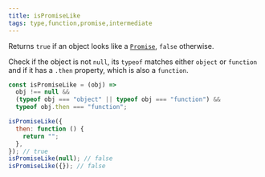 ```yaml
---
title: isPromiseLike
tags: type,function,promise,intermediate
---
```


Returns `true` if an object looks like a [`Promise`](https://developer.mozilla.org/en-US/docs/Web/JavaScript/Reference/Global_Objects/Promise), `false` otherwise.

Check if the object is not `null`, its `typeof` matches either `object` or `function` and if it has a `.then` property, which is also a `function`.

```js
const isPromiseLike = (obj) =>
  obj !== null &&
  (typeof obj === "object" || typeof obj === "function") &&
  typeof obj.then === "function";
```

```js
isPromiseLike({
  then: function () {
    return "";
  },
}); // true
isPromiseLike(null); // false
isPromiseLike({}); // false
```
